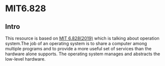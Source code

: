 MIT6.828
=======
Intro
-----
This resource is based on [MIT 6.828(2019)](https://pdos.csail.mit.edu/6.828/2019/schedule.html) which is talking about operation system.The job of an operating system is to share a computer among multiple programs and to provide a more useful set of services than the hardware alone supports. The operating system manages and abstracts the low-level hardware.

